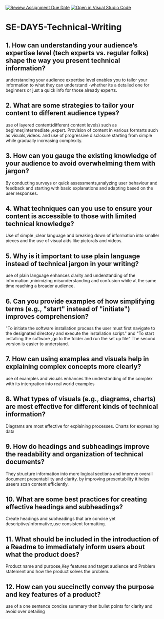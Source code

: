 [![Review Assignment Due Date](https://classroom.github.com/assets/deadline-readme-button-22041afd0340ce965d47ae6ef1cefeee28c7c493a6346c4f15d667ab976d596c.svg)](https://classroom.github.com/a/zsAR-pyY)
[![Open in Visual Studio Code](https://classroom.github.com/assets/open-in-vscode-2e0aaae1b6195c2367325f4f02e2d04e9abb55f0b24a779b69b11b9e10269abc.svg)](https://classroom.github.com/online_ide?assignment_repo_id=18710613&assignment_repo_type=AssignmentRepo)
# SE-DAY5-Technical-Writing
## 1. How can understanding your audience’s expertise level (tech experts vs. regular folks) shape the way you present technical information?
understanding your audience expertise level enables you to tailor your information to what they can understand -whether its a detailed one for beginners or just a quick info for those already experts.
## 2. What are some strategies to tailor your content to different audience types?
use of layered content(different content levels) such as beginner,intermediate ,expert. Provision of content in various formarts such as visuals,videos. and use of progressive disclosure starting from simple while gradually increasing complexity.
## 3. How can you gauge the existing knowledge of your audience to avoid overwhelming them with jargon?
By conducting surveys or quick assessments,analyzing user behaviour and feedback and starting with basic explanations and adapting based on the user responses.
## 4. What techniques can you use to ensure your content is accessible to those with limited technical knowledge?
Use of simple ,clear language and breaking down of information into smaller pieces and the use of visual aids like pictorals and videos.
## 5. Why is it important to use plain language instead of technical jargon in your writing?
use of plain language enhances clarity and understanding of the information ,minimizing misunderstanding and confusion while at the same time reaching a broader audience.
## 6. Can you provide examples of how simplifying terms (e.g., "start" instead of "initiate") improves comprehension?
"To initiate the software installation process the user must first navigate to the designated directory and execute the installation script." and "To start installing the software ,go to the folder and run the set up file" The second version is easier to understand.
## 7. How can using examples and visuals help in explaining complex concepts more clearly?
use of examples and visuals enhances the understanding of the complex with its intergration into real world examples 
## 8. What types of visuals (e.g., diagrams, charts) are most effective for different kinds of technical information?
Diagrams are most effective for explaining processes.
Charts for expressing data
## 9. How do headings and subheadings improve the readability and organization of technical documents?
They structure information into more logical sections and improve overall document presentability and clarity. by improving presentability it helps useers scan content efficiently.
## 10. What are some best practices for creating effective headings and subheadings?
Create headings and subheadings that are concise yet descriptive/informative,use consistent formatting.
## 11. What should be included in the introduction of a Readme to immediately inform users about what the product does?
Product name and purpose,Key features and target audience and Problem statement and how the product solves the problem.
## 12. How can you succinctly convey the purpose and key features of a product?
use of a one sentence concise summary then bullet points for clarity and avoid over detailing

